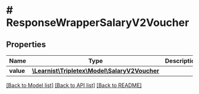 # # ResponseWrapperSalaryV2Voucher

## Properties

Name | Type | Description | Notes
------------ | ------------- | ------------- | -------------
**value** | [**\Learnist\Tripletex\Model\SalaryV2Voucher**](SalaryV2Voucher.md) |  | [optional]

[[Back to Model list]](../../README.md#models) [[Back to API list]](../../README.md#endpoints) [[Back to README]](../../README.md)
